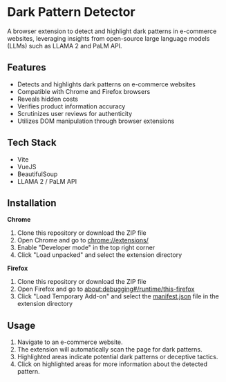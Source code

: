 # Dark Pattern Detector
A browser extension to detect and highlight dark patterns in e-commerce websites, leveraging insights from open-source large language models (LLMs) such as LLAMA 2 and PaLM API.

## Features

* Detects and highlights dark patterns on e-commerce websites
* Compatible with Chrome and Firefox browsers
* Reveals hidden costs
* Verifies product information accuracy
* Scrutinizes user reviews for authenticity
* Utilizes DOM manipulation through browser extensions

## Tech Stack

* Vite
* VueJS
* BeautifulSoup
* LLAMA 2 / PaLM API

## Installation
**Chrome**

1. Clone this repository or download the ZIP file
2. Open Chrome and go to [chrome://extensions/](chrome://extensions/)
3. Enable "Developer mode" in the top right corner
4. Click "Load unpacked" and select the extension directory

**Firefox**

1. Clone this repository or download the ZIP file
2. Open Firefox and go to [about:debugging#/runtime/this-firefox](about:debugging#/runtime/this-firefox)
3. Click "Load Temporary Add-on" and select the [manifest.json](manifest.json) file in the extension directory

## Usage

1. Navigate to an e-commerce website.
2. The extension will automatically scan the page for dark patterns.
3. Highlighted areas indicate potential dark patterns or deceptive tactics.
4. Click on highlighted areas for more information about the detected pattern.
